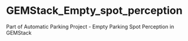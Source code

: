 # GEMStack_Empty_spot_perception
Part of Automatic Parking Project - Empty Parking Spot Perception in GEMStack
